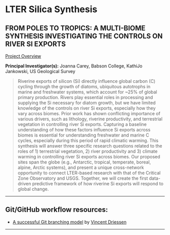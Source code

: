LTER Silica Synthesis
================

## FROM POLES TO TROPICS: A MULTI-BIOME SYNTHESIS INVESTIGATING THE CONTROLS ON RIVER SI EXPORTS

[Project Overview](https://lternet.edu/working-groups/river-si-exports/)

**Principal Investigator(s):** Joanna Carey, Babson College, KathiJo
Jankowski, US Geological Survey

> Riverine exports of silicon (Si) directly influence global carbon (C)
> cycling through the growth of diatoms, ubiquitous autotrophs in marine
> and freshwater systems, which account for \~25% of global primary
> production. Rivers play essential roles in processing and supplying
> the Si necessary for diatom growth, but we have limited knowledge of
> the controls on river Si exports, especially how they vary across
> biomes. Prior work has shown conflicting importance of various
> drivers, such as lithology, riverine productivity, and terrestrial
> vegetation in controlling river Si exports. Capturing a baseline
> understanding of how these factors influence Si exports across biomes
> is essential for understanding freshwater and marine C cycles,
> especially during this period of rapid climatic warming. This
> synthesis will answer three specific research questions related to the
> roles of 1) terrestrial vegetation, 2) river productivity and 3)
> climate warming in controlling river Si exports across biomes. Our
> proposed sites span the globe (e.g., Antarctic, tropical, temperate,
> boreal, alpine, Arctic systems), and present a unique cross-network
> opportunity to connect LTER-based research with that of the Critical
> Zone Observatory and USGS. Together, we will create the first
> data-driven predictive framework of how riverine Si exports will
> respond to global change.

-----
## Git/GitHub workflow resources:
-  [A successful Git branching model](https://nvie.com/posts/a-successful-git-branching-model/) by [Vincent Driessen](https://nvie.com/about/)
-----
